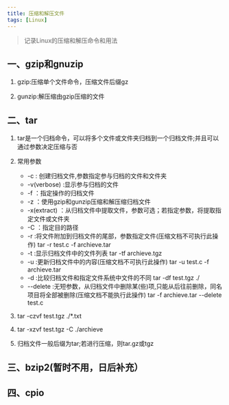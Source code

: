 ```yaml
---
title: 压缩和解压文件
tags: [Linux]
---
```


> 记录Linux的压缩和解压命令和用法

## 一、gzip和gnuzip

1. gzip:压缩单个文件命令，压缩文件后缀gz
	
2. gunzip:解压缩由gzip压缩的文件

## 二、tar

1. tar是一个归档命令，可以将多个文件或文件夹归档到一个归档文件;并且可以通过参数决定压缩与否

2. 常用参数 
	* -c : 创建归档文件,参数指定参与归档的文件和文件夹
	* -v(verbose) :显示参与归档的文件
	* -f ：指定操作的归档文件
	* -z ：使用gzip和gunzip压缩和解压缩归档文件
	* -x(extract) ：从归档文件中提取文件，参数可选；若指定参数，将提取指定文件或文件夹
	* -C ：指定目的路径
	* -r :将文件附加到归档文件的尾部，参数指定文件(压缩文档不可执行此操作)  tar -r test.c -f archieve.tar
	* -t :显示归档文件中的文件列表   tar -tf archieve.tgz
	* -u :更新归档文件中的内容(压缩文档不可执行此操作)  tar -u test.c -f archieve.tar
	* -d :比较归档文件和指定文件系统中文件的不同  tar -df test.tgz ./
	* --delete :无短参数，从归档文件中删除某(些)项,只能从后往前删除，同名项目将全部被删除(压缩文档不能执行此操作)  tar -f archieve.tar --delete test.c

3. tar -czvf test.tgz ./*.txt  

4. tar -xzvf test.tgz -C ./archieve

5. 归档文件一般后缀为tar;若进行压缩，则tar.gz或tgz

## 三、bzip2(暂时不用，日后补充）

## 四、cpio